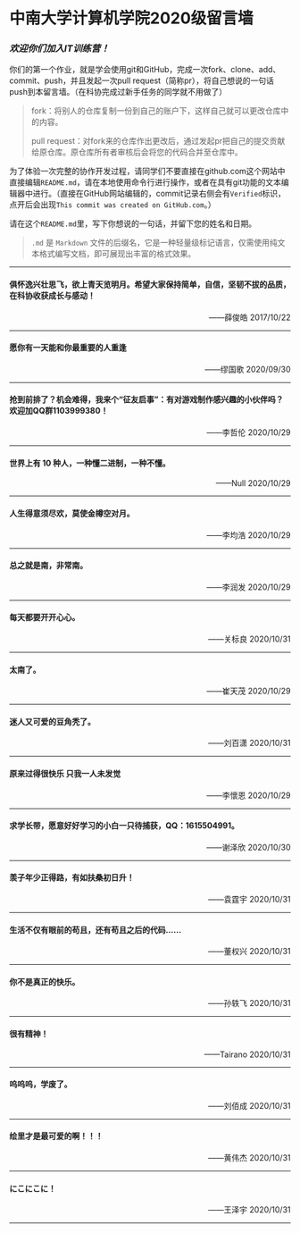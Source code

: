 # 中南大学计算机学院2020级留言墙

### *欢迎你们加入IT训练营！*

你们的第一个作业，就是学会使用git和GitHub，完成一次fork、clone、add、commit、push，并且发起一次pull request（简称pr），将自己想说的一句话push到本留言墙。（在科协完成过新手任务的同学就不用做了）

> fork：将别人的仓库复制一份到自己的账户下，这样自己就可以更改仓库中的内容。
>
> pull request：对fork来的仓库作出更改后，通过发起pr把自己的提交贡献给原仓库。原仓库所有者审核后会将您的代码合并至仓库中。

为了体验一次完整的协作开发过程，请同学们不要直接在github.com这个网站中直接编辑`README.md`，请在本地使用命令行进行操作，或者在具有git功能的文本编辑器中进行。（直接在GitHub网站编辑的，commit记录右侧会有`Verified`标识，点开后会出现`This commit was created on GitHub.com`。）

请在这个`README.md`里，写下你想说的一句话，并留下您的姓名和日期。

> `.md` 是 `Markdown` 文件的后缀名，它是一种轻量级标记语言，仅需使用纯文本格式编写文档，即可展现出丰富的格式效果。

----------

#### 俱怀逸兴壮思飞，欲上青天览明月。希望大家保持简单，自信，坚韧不拔的品质，在科协收获成长与感动！

<p align=right>——薛俊皓  2017/10/22</p>

----------

#### 愿你有一天能和你最重要的人重逢

<p align=right>——缪国歌  2020/09/30</p>

----------

#### 抢到前排了？机会难得，我来个“征友启事”：有对游戏制作感兴趣的小伙伴吗？欢迎加QQ群1103999380！

<p align=right>——李哲伦  2020/10/29</p>

----------

#### 世界上有 10 种人，一种懂二进制，一种不懂。

<p align=right>——Null  2020/10/29</p>

----------

#### 人生得意须尽欢，莫使金樽空对月。

<p align=right>——李均浩  2020/10/29</p>

----------

#### 总之就是南，非常南。

<p align=right>——李润发  2020/10/29</p>

----------

#### 每天都要开开心心。

<p align=right>——关标良  2020/10/31</p>

----------

#### 太南了。

<p align=right>——崔天茂  2020/10/29</p>

----------

#### 迷人又可爱的豆角秃了。

<p align=right>——刘百潇  2020/10/31</p>

----------

#### 原来过得很快乐 只我一人未发觉

<p align=right>——李懷恩  2020/10/29</p>

----------

#### 求学长带，愿意好好学习的小白一只待捕获，QQ：1615504991。

<p align=right>——谢泽欣  2020/10/30</p>

----------

#### 羡子年少正得路，有如扶桑初日升！

<p align=right>——袁霆宇  2020/10/31</p>

----------

#### 生活不仅有眼前的苟且，还有苟且之后的代码……

<p align=right>——董权兴  2020/10/31</p>

----------

#### 你不是真正的快乐。

<p align=right>——孙轶飞  2020/10/31</p>

----------


#### 很有精神！

<p align=right>——Tairano  2020/10/31</p>

----------


#### 呜呜呜，学废了。

<p align=right>——刘佰成  2020/10/31</p>

----------

#### 绘里才是最可爱的啊！！！

<p align=right>——黄伟杰  2020/10/31</p>

----------


#### にこにこに！

<p align=right>——王泽宇  2020/10/31</p>

----------

